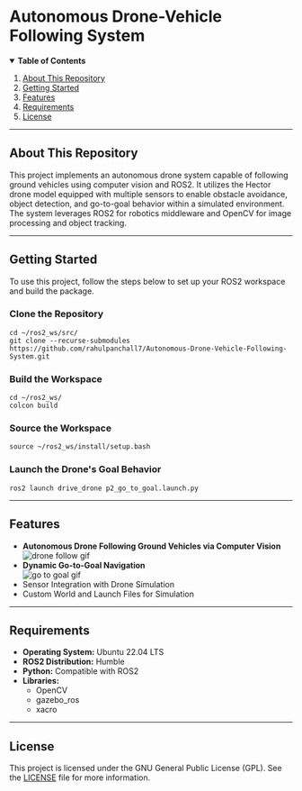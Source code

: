 <!DOCTYPE html>
<html lang="en">
<body>

<h1>Autonomous Drone-Vehicle Following System</h1>

<details open>
  <summary><strong>Table of Contents</strong></summary>
  <ol>
    <li><a href="#about-this-repository">About This Repository</a></li>
    <li><a href="#getting-started">Getting Started</a></li>
    <li><a href="#features">Features</a></li>
    <li><a href="#requirements">Requirements</a></li>
    <li><a href="#license">License</a></li>
  </ol>
</details>

<hr>

<h2 id="about-this-repository">About This Repository</h2>
<p>
This project implements an autonomous drone system capable of following ground vehicles using computer vision and ROS2.
It utilizes the Hector drone model equipped with multiple sensors to enable obstacle avoidance, object detection, and
go-to-goal behavior within a simulated environment. The system leverages ROS2 for robotics middleware and OpenCV for
image processing and object tracking.
</p>

<hr>

<h2 id="getting-started">Getting Started</h2>
<p>To use this project, follow the steps below to set up your ROS2 workspace and build the package.</p>

<h3>Clone the Repository</h3>
<pre><code>cd ~/ros2_ws/src/
git clone --recurse-submodules https://github.com/rahulpanchall7/Autonomous-Drone-Vehicle-Following-System.git
</code></pre>

<h3>Build the Workspace</h3>
<pre><code>cd ~/ros2_ws/
colcon build
</code></pre>

<h3>Source the Workspace</h3>
<pre><code>source ~/ros2_ws/install/setup.bash
</code></pre>

<h3>Launch the Drone's Goal Behavior</h3>
<pre><code>ros2 launch drive_drone p2_go_to_goal.launch.py
</code></pre>

<hr>

<h2 id="features">Features</h2>
<ul>
  <li><strong>Autonomous Drone Following Ground Vehicles via Computer Vision</strong><br>
    <img src="https://github.com/noshluk2/ROS2-Drone-Basic-Course-for-Beginners/blob/master/Images/drone_follow_tb3.gif" alt="drone follow gif">
  </li>
  <li><strong>Dynamic Go-to-Goal Navigation</strong><br>
    <img src="https://github.com/noshluk2/ROS2-Drone-Basic-Course-for-Beginners/blob/master/Images/drone_gtg.gif" alt="go to goal gif">
  </li>
  <li>Sensor Integration with Drone Simulation</li>
  <li>Custom World and Launch Files for Simulation</li>
</ul>

<hr>

<h2 id="requirements">Requirements</h2>
<ul>
  <li><strong>Operating System:</strong> Ubuntu 22.04 LTS</li>
  <li><strong>ROS2 Distribution:</strong> Humble</li>
  <li><strong>Python:</strong> Compatible with ROS2</li>
  <li><strong>Libraries:</strong>
    <ul>
      <li>OpenCV</li>
      <li>gazebo_ros</li>
      <li>xacro</li>
    </ul>
  </li>
</ul>

<hr>

<h2 id="license">License</h2>
<p>
  This project is licensed under the GNU General Public License (GPL). See the
  <a href="LICENSE">LICENSE</a> file for more information.
</p>

</body>
</html>
